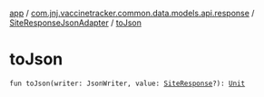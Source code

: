 [app](../../index.md) / [com.jnj.vaccinetracker.common.data.models.api.response](../index.md) / [SiteResponseJsonAdapter](index.md) / [toJson](./to-json.md)

# toJson

`fun toJson(writer: JsonWriter, value: `[`SiteResponse`](../-site-response/index.md)`?): `[`Unit`](https://kotlinlang.org/api/latest/jvm/stdlib/kotlin/-unit/index.html)